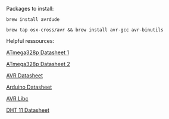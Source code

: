 Packages to install:

`brew install avrdude`

`brew tap osx-cross/avr && brew install avr-gcc avr-binutils`

Helpful ressources:

[ATmega328p Datasheet 1](https://ww1.microchip.com/downloads/en/DeviceDoc/Atmel-7810-Automotive-Microcontrollers-ATmega328P_Datasheet.pdf)

[ATmega328p Datasheet 2](https://www.sparkfun.com/datasheets/Components/SMD/ATMega328.pdf)

[AVR Datasheet](https://ww1.microchip.com/downloads/en/DeviceDoc/ATmega48A-PA-88A-PA-168A-PA-328-P-DS-DS40002061B.pdf)

[Arduino Datasheet](https://docs.arduino.cc/resources/datasheets/A000066-datasheet.pdf)

[AVR Libc](https://www.nongnu.org/avr-libc/user-manual/index.html)

[DHT 11 Datasheet](https://www.mouser.com/datasheet/2/758/DHT11-Technical-Data-Sheet-Translated-Version-1143054.pdf)
